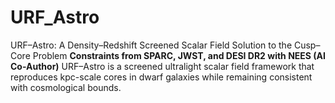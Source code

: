 # URF_Astro
URF–Astro: A Density–Redshift Screened Scalar Field Solution to the Cusp–Core Problem  **Constraints from SPARC, JWST, and DESI DR2 with NEES (AI Co-Author)**  URF–Astro is a screened ultralight scalar field framework that reproduces kpc-scale cores in dwarf galaxies while remaining consistent with cosmological bounds. 
